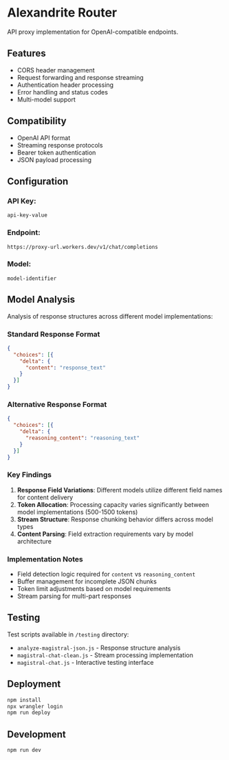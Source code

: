 # Alexandrite Router

API proxy implementation for OpenAI-compatible endpoints.

## Features

- CORS header management
- Request forwarding and response streaming
- Authentication header processing
- Error handling and status codes
- Multi-model support

## Compatibility

- OpenAI API format
- Streaming response protocols
- Bearer token authentication
- JSON payload processing

## Configuration

### API Key:
```
api-key-value
```

### Endpoint:
```
https://proxy-url.workers.dev/v1/chat/completions
```

### Model:
```
model-identifier
```

## Model Analysis

Analysis of response structures across different model implementations:

### Standard Response Format
```json
{
  "choices": [{
    "delta": {
      "content": "response_text"
    }
  }]
}
```

### Alternative Response Format
```json
{
  "choices": [{
    "delta": {
      "reasoning_content": "reasoning_text"
    }
  }]
}
```

### Key Findings

1. **Response Field Variations**: Different models utilize different field names for content delivery
2. **Token Allocation**: Processing capacity varies significantly between model implementations (500-1500 tokens)
3. **Stream Structure**: Response chunking behavior differs across model types
4. **Content Parsing**: Field extraction requirements vary by model architecture

### Implementation Notes

- Field detection logic required for `content` vs `reasoning_content`
- Buffer management for incomplete JSON chunks
- Token limit adjustments based on model requirements
- Stream parsing for multi-part responses

## Testing

Test scripts available in `/testing` directory:

- `analyze-magistral-json.js` - Response structure analysis
- `magistral-chat-clean.js` - Stream processing implementation
- `magistral-chat.js` - Interactive testing interface

## Deployment

```bash
npm install
npx wrangler login
npm run deploy
```

## Development

```bash
npm run dev
```
